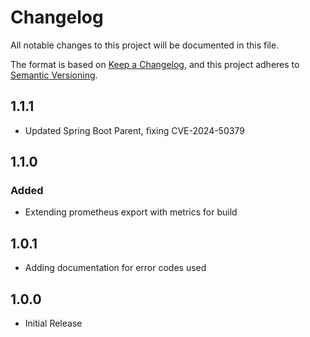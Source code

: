 # Changelog

All notable changes to this project will be documented in this file.

The format is based on [Keep a Changelog](https://keepachangelog.com/en/1.1.0/),
and this project adheres to [Semantic Versioning](https://semver.org/spec/v2.0.0.html).

## 1.1.1
- Updated Spring Boot Parent, fixing CVE-2024-50379

## 1.1.0
### Added
- Extending prometheus export with metrics for build

## 1.0.1

- Adding documentation for error codes used

## 1.0.0

- Initial Release